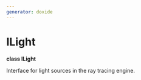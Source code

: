 ```yaml
---
generator: doxide
---
```



# ILight

**class ILight**


Interface for light sources in the ray tracing engine.


